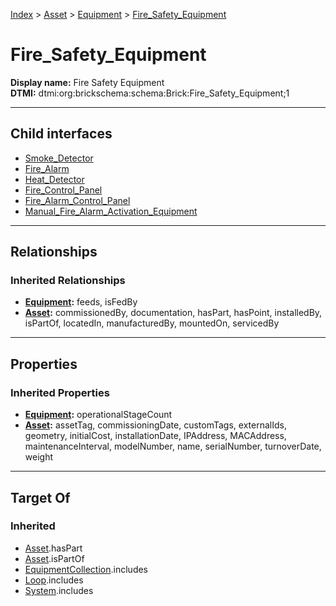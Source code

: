 [Index](../../../index.md) > [Asset](../../Asset.md) > [Equipment](../Equipment.md) > [Fire_Safety_Equipment](#)
# Fire_Safety_Equipment

**Display name:** Fire Safety Equipment<br />
**DTMI:** dtmi:org:brickschema:schema:Brick:Fire_Safety_Equipment;1

---

## Child interfaces
* [Smoke_Detector](Smoke_Detector.md)
* [Fire_Alarm](Fire_Alarm.md)
* [Heat_Detector](Heat_Detector.md)
* [Fire_Control_Panel](Fire_Control_Panel.md)
* [Fire_Alarm_Control_Panel](Fire_Alarm_Control_Panel.md)
* [Manual_Fire_Alarm_Activation_Equipment](Manual_Fire_Alarm_Activation_Equipment/Manual_Fire_Alarm_Activation_Equipment.md)

---

## Relationships

### Inherited Relationships
* **[Equipment](../Equipment.md):** feeds, isFedBy
* **[Asset](../../Asset.md):** commissionedBy, documentation, hasPart, hasPoint, installedBy, isPartOf, locatedIn, manufacturedBy, mountedOn, servicedBy

---

## Properties

### Inherited Properties
* **[Equipment](../Equipment.md):** operationalStageCount
* **[Asset](../../Asset.md):** assetTag, commissioningDate, customTags, externalIds, geometry, initialCost, installationDate, IPAddress, MACAddress, maintenanceInterval, modelNumber, name, serialNumber, turnoverDate, weight

---

## Target Of
### Inherited
* [Asset](../../Asset.md).hasPart
* [Asset](../../Asset.md).isPartOf
* [EquipmentCollection](../../../Collection/EquipmentCollection.md).includes
* [Loop](../../../Collection/Loop/Loop.md).includes
* [System](../../../Collection/System/System.md).includes
